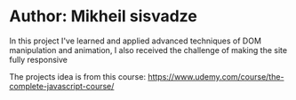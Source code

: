# Author: Mikheil sisvadze

In this project I've learned and applied advanced techniques of DOM manipulation and animation, I also received the challenge of making the site fully responsive


The projects idea is from this course: https://www.udemy.com/course/the-complete-javascript-course/
